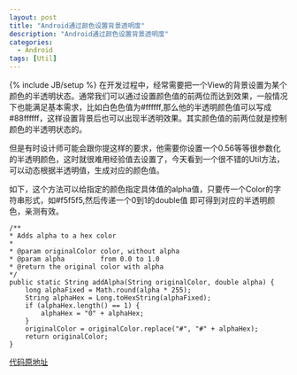 ```yaml
---
layout: post
title: "Android通过颜色设置背景透明度"
description: "Android通过颜色设置背景透明度"
categories:
  - Android
tags: [Util]
---
```

{% include JB/setup %}
在开发过程中，经常需要把一个View的背景设置为某个颜色的半透明状态。通常我们可以通过设置颜色值的前两位而达到效果，一般情况下也能满足基本需求，比如白色色值为#ffffff,那么他的半透明颜色值可以写成#88ffffff，这样设置背景后也可以出现半透明效果。其实颜色值的前两位就是控制颜色的半透明状态的。


但是有时设计师可能会跟你提这样的要求，他需要你设置一个0.56等等很参数化的半透明颜色，这时就很难用经验值去设置了，今天看到一个很不错的Util方法，可以动态根据半透明值，生成对应的颜色值。

如下，这个方法可以给指定的颜色指定具体值的alpha值，只要传一个Color的字符串形式，如#f5f5f5,然后传递一个0到1的double值 即可得到对应的半透明颜色，亲测有效。

    /**
    * Adds alpha to a hex color
    *
    * @param originalColor color, without alpha
    * @param alpha         from 0.0 to 1.0
    * @return the original color with alpha
    */
    public static String addAlpha(String originalColor, double alpha) {
        long alphaFixed = Math.round(alpha * 255);
        String alphaHex = Long.toHexString(alphaFixed);
        if (alphaHex.length() == 1) {
            alphaHex = "0" + alphaHex;
        }
        originalColor = originalColor.replace("#", "#" + alphaHex);
        return originalColor;
    }


[代码原地址](https://github.com/cesarferreira/colorize)
